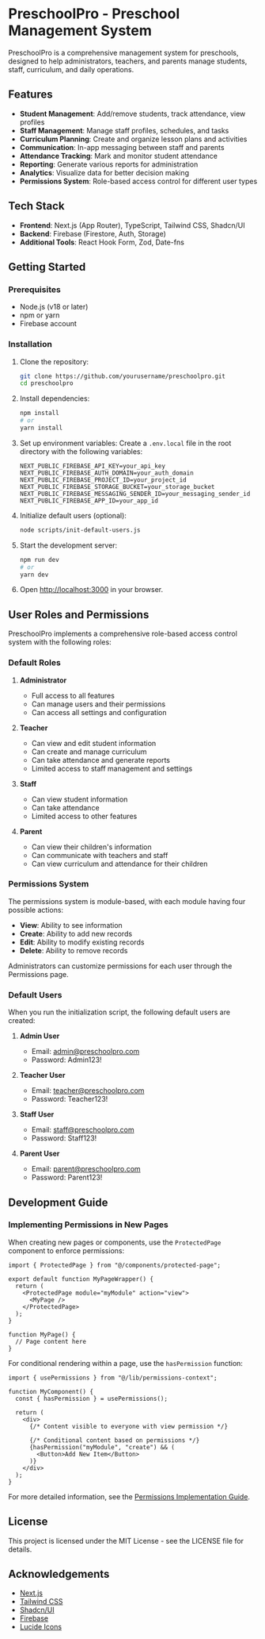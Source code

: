 # PreschoolPro - Preschool Management System

PreschoolPro is a comprehensive management system for preschools, designed to help administrators, teachers, and parents manage students, staff, curriculum, and daily operations.

## Features

- **Student Management**: Add/remove students, track attendance, view profiles
- **Staff Management**: Manage staff profiles, schedules, and tasks
- **Curriculum Planning**: Create and organize lesson plans and activities
- **Communication**: In-app messaging between staff and parents
- **Attendance Tracking**: Mark and monitor student attendance
- **Reporting**: Generate various reports for administration
- **Analytics**: Visualize data for better decision making
- **Permissions System**: Role-based access control for different user types

## Tech Stack

- **Frontend**: Next.js (App Router), TypeScript, Tailwind CSS, Shadcn/UI
- **Backend**: Firebase (Firestore, Auth, Storage)
- **Additional Tools**: React Hook Form, Zod, Date-fns

## Getting Started

### Prerequisites

- Node.js (v18 or later)
- npm or yarn
- Firebase account

### Installation

1. Clone the repository:
   ```bash
   git clone https://github.com/yourusername/preschoolpro.git
   cd preschoolpro
   ```

2. Install dependencies:
   ```bash
   npm install
   # or
   yarn install
   ```

3. Set up environment variables:
   Create a `.env.local` file in the root directory with the following variables:
   ```
   NEXT_PUBLIC_FIREBASE_API_KEY=your_api_key
   NEXT_PUBLIC_FIREBASE_AUTH_DOMAIN=your_auth_domain
   NEXT_PUBLIC_FIREBASE_PROJECT_ID=your_project_id
   NEXT_PUBLIC_FIREBASE_STORAGE_BUCKET=your_storage_bucket
   NEXT_PUBLIC_FIREBASE_MESSAGING_SENDER_ID=your_messaging_sender_id
   NEXT_PUBLIC_FIREBASE_APP_ID=your_app_id
   ```

4. Initialize default users (optional):
   ```bash
   node scripts/init-default-users.js
   ```

5. Start the development server:
   ```bash
   npm run dev
   # or
   yarn dev
   ```

6. Open [http://localhost:3000](http://localhost:3000) in your browser.

## User Roles and Permissions

PreschoolPro implements a comprehensive role-based access control system with the following roles:

### Default Roles

1. **Administrator**
   - Full access to all features
   - Can manage users and their permissions
   - Can access all settings and configuration

2. **Teacher**
   - Can view and edit student information
   - Can create and manage curriculum
   - Can take attendance and generate reports
   - Limited access to staff management and settings

3. **Staff**
   - Can view student information
   - Can take attendance
   - Limited access to other features

4. **Parent**
   - Can view their children's information
   - Can communicate with teachers and staff
   - Can view curriculum and attendance for their children

### Permissions System

The permissions system is module-based, with each module having four possible actions:

- **View**: Ability to see information
- **Create**: Ability to add new records
- **Edit**: Ability to modify existing records
- **Delete**: Ability to remove records

Administrators can customize permissions for each user through the Permissions page.

### Default Users

When you run the initialization script, the following default users are created:

1. **Admin User**
   - Email: admin@preschoolpro.com
   - Password: Admin123!

2. **Teacher User**
   - Email: teacher@preschoolpro.com
   - Password: Teacher123!

3. **Staff User**
   - Email: staff@preschoolpro.com
   - Password: Staff123!

4. **Parent User**
   - Email: parent@preschoolpro.com
   - Password: Parent123!

## Development Guide

### Implementing Permissions in New Pages

When creating new pages or components, use the `ProtectedPage` component to enforce permissions:

```tsx
import { ProtectedPage } from "@/components/protected-page";

export default function MyPageWrapper() {
  return (
    <ProtectedPage module="myModule" action="view">
      <MyPage />
    </ProtectedPage>
  );
}

function MyPage() {
  // Page content here
}
```

For conditional rendering within a page, use the `hasPermission` function:

```tsx
import { usePermissions } from "@/lib/permissions-context";

function MyComponent() {
  const { hasPermission } = usePermissions();
  
  return (
    <div>
      {/* Content visible to everyone with view permission */}
      
      {/* Conditional content based on permissions */}
      {hasPermission("myModule", "create") && (
        <Button>Add New Item</Button>
      )}
    </div>
  );
}
```

For more detailed information, see the [Permissions Implementation Guide](docs/permissions-implementation-guide.md).

## License

This project is licensed under the MIT License - see the LICENSE file for details.

## Acknowledgements

- [Next.js](https://nextjs.org/)
- [Tailwind CSS](https://tailwindcss.com/)
- [Shadcn/UI](https://ui.shadcn.com/)
- [Firebase](https://firebase.google.com/)
- [Lucide Icons](https://lucide.dev/) 